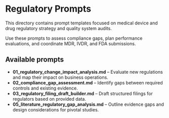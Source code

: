 # Regulatory Prompts

This directory contains prompt templates focused on medical device and drug regulatory strategy and quality system audits.

Use these prompts to assess compliance gaps, plan performance evaluations, and coordinate MDR, IVDR, and FDA submissions.

## Available prompts

- **01_regulatory_change_impact_analysis.md** – Evaluate new regulations and map their impact on business operations.
- **02_compliance_gap_assessment.md** – Identify gaps between required controls and existing evidence.
- **03_regulatory_filing_draft_builder.md** – Draft structured filings for regulators based on provided data.
- **05_literature_regulatory_gap_analysis.md** – Outline evidence gaps and design considerations for pivotal studies.
